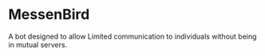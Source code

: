 # MessenBird
A bot designed to allow Limited communication to individuals without being in mutual servers. 
